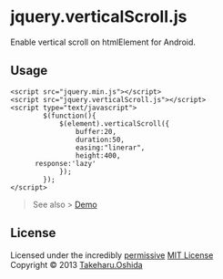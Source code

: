 # jquery.verticalScroll.js
Enable vertical scroll on htmlElement for Android.

## Usage

	<script src="jquery.min.js"></script>
	<script src="jquery.verticalScroll.js"></script>
	<script type="text/javascript">
			$(function(){
				$(element).verticalScroll({
					buffer:20,
					duration:50,
					easing:"linerar",
					height:400,
          response:'lazy'
				});
			});
	</script>

>See also > [Demo](http://georgeosddev.github.io/jquery.verticalScroll.js/)


## License

Licensed under the incredibly [permissive](http://en.wikipedia.org/wiki/Permissive_free_software_licence) [MIT License](http://creativecommons.org/licenses/MIT/)
<br/>Copyright &copy; 2013 [Takeharu.Oshida](http://georgeosddev.github.com)
